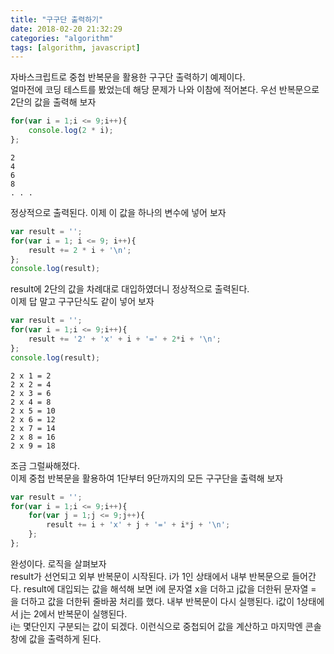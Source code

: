```yaml
---
title: "구구단 출력하기"
date: 2018-02-20 21:32:29
categories: "algorithm"
tags: [algorithm, javascript]
---
```


자바스크립트로 중첩 반복문을 활용한 구구단 출력하기 예제이다.  
얼마전에 코딩 테스트를 봤었는데 해당 문제가 나와 이참에 적어본다. 
우선 반복문으로 2단의 값을 출력해 보자

<!-- more -->

```javascript
for(var i = 1;i <= 9;i++){
    console.log(2 * i);
};
```
```
2  
4  
6  
8  
. . .
```
정상적으로 출력된다. 이제 이 값을 하나의 변수에 넣어 보자

```javascript
var result = '';
for(var i = 1; i <= 9; i++){
    result += 2 * i + '\n';
};
console.log(result);
```

result에 2단의 값을 차례대로 대입하였더니 정상적으로 출력된다.  
이제 답 말고 구구단식도 같이 넣어 보자

```javascript
var result = '';
for(var i = 1;i <= 9;i++){
    result += '2' + 'x' + i + '=' + 2*i + '\n';
};
console.log(result);
```
```
2 x 1 = 2  
2 x 2 = 4  
2 x 3 = 6  
2 x 4 = 8  
2 x 5 = 10  
2 x 6 = 12  
2 x 7 = 14  
2 x 8 = 16  
2 x 9 = 18  
```

조금 그럴싸해졌다.  
이제 중첩 반복문을 활용하여 1단부터 9단까지의 모든 구구단을 출력해 보자

```javascript
var result = '';
for(var i = 1;i <= 9;i++){
    for(var j = 1;j <= 9;j++){
        result += i + 'x' + j + '=' + i*j + '\n';
    };
};
```
완성이다. 로직을 살펴보자  
result가 선언되고 외부 반복문이 시작된다. i가 1인 상태에서 내부 반복문으로 들어간다. result에 대입되는 값을 해석해 보면 i에 문자열 x을 더하고 j값을 더한뒤 문자열 = 을 더하고 값을 더한뒤 줄바꿈 처리를 했다. 내부 반복문이 다시 실행된다. i값이 1상태에서 j는 2에서 반복문이 실행된다.  
i는 몇단인지 구분되는 값이 되겠다. 이런식으로 중첩되어 값을 계산하고 마지막엔 콘솔창에 값을 출력하게 된다.
